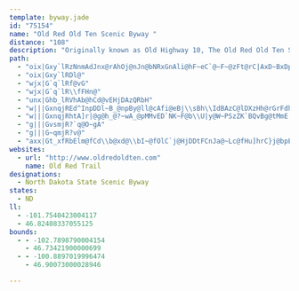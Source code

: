 ```yaml
---
template: byway.jade
id: "75154"
name: "Old Red Old Ten Scenic Byway "
distance: "108"
description: "Originally known as Old Highway 10, The Old Red Old Ten Scenic Byway allows visitors to explore the rich history of North Dakota settlers. The byway spans 108 miles with a 12-mile section of gravel near Almont, known as the Curlew loop. Visit the many historic and cultural points of interest along the byway, which begins at the Mandan Depot on Main Street in Mandan and travels west along Old Highway 10 to the Joachim Museum in Dickinson."
path: 
  - "oix|Gxy`lRzNnmAdJnx@rAhOj@nJn@bNRxGnAli@hF~eC`@~F~@zFt@rC|AxD~BxDpHhJ|CfEpB|D~AtE~@jENtAXpE^~R^vXClGs@~JmKpx@iA`KoAbJiAjKqEdn@aAjLcBpNqA`Iis@fgDyC~NcIjd@_AnEgB~GeB~EaCzFgBdD_DbFeCbD{CbD_EpDazDx`DgCjB_Ad@iBx@sD~@iB~@uJhIcB|BiAhCmFlKs@~@iEnE{DvEoBnCwFfJsBdEkBnEeDdJeE~Og|@brDyfAloEsA~FuD|SqC|Se@~FStECzI\\fHd@xEd@~ChNhm@vJ~a@b@xCb@lGdDjaAAnGo@lLc@~CsAxGiB`G}E|MiCtJk@vDa@zDU`EUlGR`IpKrrCzB`l@lAnPhDd[h@fHNjENzIAtGc@fN?zED~CbAnXhQrqEn@tIhAbLt@lF`AlF`CtLfCfJ`BxEvBzF`x@~jBtDlIzCxFlGbJfIxIx`@x[x@dAbAxB~@hEXdEDlHJ~Bl@fEh@~Bt@zBhA~BzIlLhB`DfAdCp@bCfAjFd@tFFpDL~}CE|YFxd@AxKY`Gy@nFuAlFesArtDk\\|}@yArE}B`K_@lC{@lI]`GExCCzMHhF?jNEnC]~G_Drb@iAvPs@rGSdAoBxHy@|BuBdEmDrEkItHmBrBeC~DkB`EaBzI]jFGzCClq@XnhGMvLOlI_@xJeA~OcB`QsAdKuCdQ_DrNeCvJ{_@zsAS|@_A`HSvGPb{@RdJ\\zDb@vCt@pErA|F`\\bsApO|o@tAvG`@tCr@tGTpELfEDbMJht@ZlgG`|@P~QNvA^rD~BXRXb@Ct@Q~@MlB^nO^`JbA`L?flALbZGtWRtAl@bAdEbDh@x@h@xAd@p@pBrAxARtAb@vVhR~_@fZnBjBjE`Gt@j@^FfG?cCv`AiBRaILofB[{dAC@|`At@n}Bc@|TeHb_B_@tKO~H?tGJhIzGddBXxLJlJ?tMK`LmA`k@sBljA?nIX`RdChj@\\tTE`cEH`KTpHTdCh@jGhAbJnAlHjGd[bChLXjBjGvYdi@xkClD`PxArIf@vEZxEPfGA~Go@|UmFriBko@QoKD_a@K?s[EmA[yCIeC"
  - "oix|Gxy`lRDl@"
  - "wjx|G`q`lRf@vG"
  - "wjx|G`q`lR\\fFHn@"
  - "unx|Ghb_lRVhAb@hCd@vEHjDAzQRbH"
  - "w|||GxnqjREd^InpDDl~B_@npBy@ll@cAfi@eBj\\sBh\\IdBAzC@lDXzHh@rGrFdh@b@fHrAr\\xC~|@OrEi@~FmHl^}@dIm@|IGlD?dIx@jfACbHKpEq@dMaAvJoI|i@a@dD_@nHIvDDzHXnFr@fG~A`IpDfNfBfIfAfGxA`Lr@nIZ~FbCjs@h@dIp@zFtAlJtQpeAdBnJ|@~CdBtFjBnExA|CtAxB|H|Jx`AriAhDlEpCjFtB`GhH|["
  - "w|||GxnqjRhtA]r|@g@h_@?~wA_@pMMvED`NK~F@b\\U|y@W~PSzZK`BQvBg@tMmE|Em@zBFjBR`XpE~APhB@fCKnASlGyCjJaFzAm@`BYhAE~CLvD~@lJrCvDx@x@D|JE~[g@vD]nCm@rPsGhAYdAGhAFjBf@jUfKbBj@|Bf@bUBD`DIx@Wx@af@d|@mGdMyBrFu\\z}@wA~DUfAe@xDMxCB~Ah@rL`Fl[j@fERjCB`FGlEOlBYrB_AjDe@dA_ArA_B`BoLfFgCf@uABmB]kIuC_CYgVRsBLcCv@_Al@iBxBs@pAoAfDk@`EKtAClq@WrD}@rE{@tB_BbCe\\~^sCfEcBfDuAfDaGzQeOve@aK`[uBdHw@nDc@dFOxDE~\\e@nKNjDn@`FHrC?bQUxICbD?p~@SpGy@tIc@dCuAnG}@lCkPjc@wFnQkBlEaDzF}DjFoAnA{DfDiBnAq^xXcYnTgDtDeAdBq@xA_BrE_AfFuo@teE}Mb{@{DpWgFj\\oWjbB}AnK}Gxb@u@rDaAjDyV|v@gDfKcCvGsBfFyBjEaT|_@"
  - "g|||GvsmjR?`q@O~gA"
  - "g|||G~qmjR?v@"
  - "axx|Gt_xfRbElm@fCd\\b@xd@\\bI~@fOlC`j@HjDDtFCnJa@~Lc@fHu]hrC}j@bpEkAnGyArFaErMiGrPkBhEsCtFuOnYyBzFoAfEi@~BaAhFmLx`A_CxS]zDi@tNEzGBlJd@nl@GzMKjFeBra@DnJDrCNvCl@`Ij@vE~@~EpTjbAnQbx@lAxIj@fG\\pK?pMcAvuBEdEm@vLi@jGe@lEwBbNuQb`AmChMgDdRcH`^yDjVkJnv@i@fGSnEKfHh@hcAGrFGzCy@lNsBhRk@vHWlH?dm@Hr`@E`]VjtFKb[iBznAoAxdAD|FXnJn@hJXrChB`NvHng@h@pEn@bI^dKHzGAp\\VnLRrG|F|_Ab@|HJxIR`cFT`sBO|sAExCUzFm@lJoAzNU`FOlEInJDpIHnDtAvXf@bMP~GL`LC|vAYdgAIfPRxx@?vhA?nx@EtIHtf@Ch`ADx^ItsAFfmAMj_@"
websites: 
  - url: "http://www.oldredoldten.com"
    name: Old Red Trail
designations: 
  - North Dakota State Scenic Byway
states: 
  - ND
ll: 
  - -101.7540423004117
  - 46.82408337055125
bounds: 
  - - -102.7898790004154
    - 46.73421900000699
  - - -100.8897019996474
    - 46.90073000028946

---
```


